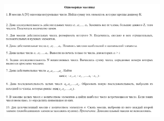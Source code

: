  ![onedimensional_tasks](https://github.com/spertsev/JavaIntroOnline/blob/master/2-algorithmization/src/ru/firm/practice/onedimensional/onedimensional_tasks.png)